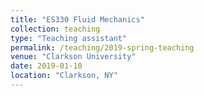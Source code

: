 ```yaml
---
title: "ES330 Fluid Mechanics"
collection: teaching
type: "Teaching assistant"
permalink: /teaching/2019-spring-teaching
venue: "Clarkson University"
date: 2019-01-10
location: "Clarkson, NY"
---
```


